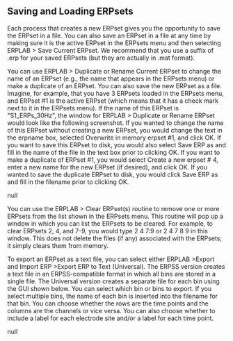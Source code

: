 ## Saving and Loading ERPsets
Each process that creates a new ERPset gives you the opportunity to save the ERPset in a file.  You can also save an ERPset in a file at any time by making sure it is the active ERPset in the ERPsets menu and then selecting ERPLAB > Save Current ERPset.  We recommend that you use a suffix of .erp for your saved ERPsets (but they are actually in .mat format).

You can use ERPLAB > Duplicate or Rename Current ERPset to change the name of an ERPset (e.g., the name that appears in the ERPsets menu) or make a duplicate of an ERPset.  You can also save the new ERPset as a file.  Imagine, for example, that you have 3 ERPsets loaded in the ERPsets menu, and ERPset #1 is the active ERPset (which means that it has a check mark next to it in the ERPsets menu).  If the name of this ERPset is "S1_ERPs_30Hz", the window for ERPLAB > Duplicate or Rename ERPset would look like the following screenshot.  If you wanted to change the name of this ERPset without creating a new ERPset, you would change the text in the erpname box, selected Overwrite in memory erpset #1, and click OK.  If you want to save this ERPset to disk, you would also select Save ERP as and fill in the name of the file in the text box prior to clicking OK.  If you want to make a duplicate of ERPset #1, you would select Create a new erpset # 4, enter a new name for the new ERPset (if desired), and click OK.  If you wanted to save the duplicate ERPset to disk, you would click Save ERP as and fill in the filename prior to clicking OK.

null

You can use the ERPLAB > Clear ERPset(s) routine to remove one or more ERPsets from the list shown in the ERPsets menu.  This routine will pop up a window in which you can list the ERPsets to be cleared.  For example, to clear ERPsets 2, 4, and 7-9, you would type 2 4 7:9 or 2 4 7 8 9 in this window.  This does not delete the files (if any) associated with the ERPsets; it simply clears them from memory.

To export an ERPset as a text file, you can select either ERPLAB >Export and Import ERP >Export ERP to Text (Universal).  The ERPSS version creates a text file in an ERPSS-compatible format in which all bins are stored in a single file.  The Universal version creates a separate file for each bin using the GUI shown below.  You can select which bin or bins to export.  If you select multiple bins, the name of each bin is inserted into the filename for that bin.  You can choose whether the rows are the time points and the columns are the channels or vice versa.  You can also choose whether to include a label for each electrode site and/or a label for each time point.

null
